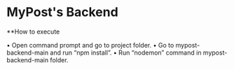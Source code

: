 # MyPost's Backend

\*\*How to execute

• Open command prompt and go to project folder.
• Go to mypost-backend-main and run “npm install”.
• Run “nodemon” command in mypost-backend-main folder.
